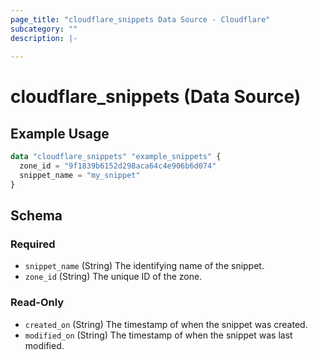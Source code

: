 ```yaml
---
page_title: "cloudflare_snippets Data Source - Cloudflare"
subcategory: ""
description: |-
  
---
```


# cloudflare_snippets (Data Source)



## Example Usage

```terraform
data "cloudflare_snippets" "example_snippets" {
  zone_id = "9f1839b6152d298aca64c4e906b6d074"
  snippet_name = "my_snippet"
}
```

<!-- schema generated by tfplugindocs -->
## Schema

### Required

- `snippet_name` (String) The identifying name of the snippet.
- `zone_id` (String) The unique ID of the zone.

### Read-Only

- `created_on` (String) The timestamp of when the snippet was created.
- `modified_on` (String) The timestamp of when the snippet was last modified.


